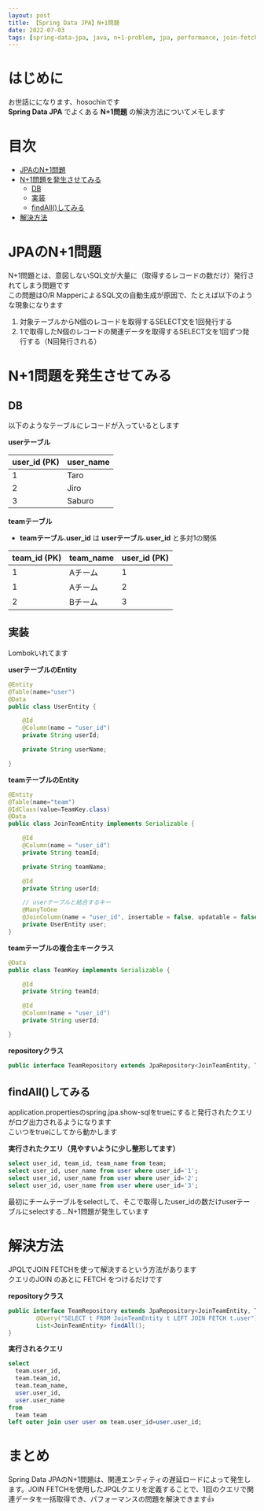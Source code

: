 ```yaml
---
layout: post
title: 【Spring Data JPA】N+1問題
date: 2022-07-03
tags: [spring-data-jpa, java, n+1-problem, jpa, performance, join-fetch]
---
```


# はじめに

お世話にになります、hosochinです  
**Spring Data JPA** でよくある **N+1問題** の解決方法についてメモします

# 目次

- [JPAのN+1問題](#jpaのn1問題)
- [N+1問題を発生させてみる](#n1問題を発生させてみる)
  - [DB](#db)
  - [実装](#実装)
  - [findAll()してみる](#findallしてみる)
- [解決方法](#解決方法)

# JPAのN+1問題

N+1問題とは、意図しないSQL文が大量に（取得するレコードの数だけ）発行されてしまう問題です  
この問題はO/R MapperによるSQL文の自動生成が原因で、たとえば以下のような現象になります

1. 対象テーブルからN個のレコードを取得するSELECT文を1回発行する
2. 1で取得したN個のレコードの関連データを取得するSELECT文を1回ずつ発行する（N回発行される）

# N+1問題を発生させてみる

## DB

以下のようなテーブルにレコードが入っているとします

**userテーブル**

| user_id (PK) | user_name |
|---|---|
| 1 | Taro |
| 2 | Jiro |
| 3 | Saburo |

**teamテーブル**
- **teamテーブル.user_id** は **userテーブル.user_id** と多対1の関係

| team_id (PK) | team_name | user_id (PK) |
|---|---|---|
| 1 | Aチーム | 1 |
| 1 | Aチーム | 2 |
| 2 | Bチーム | 3 |

## 実装

Lombokいれてます

**userテーブルのEntity**

```java
@Entity
@Table(name="user")
@Data
public class UserEntity {

    @Id
    @Column(name = "user_id")
    private String userId;

    private String userName;

}
```

**teamテーブルのEntity**

```java
@Entity
@Table(name="team")
@IdClass(value=TeamKey.class)
@Data
public class JoinTeamEntity implements Serializable {

    @Id
    @Column(name = "user_id")
    private String teamId;

    private String teamName;

    @Id
    private String userId;

    // userテーブルと結合するキー
    @ManyToOne
    @JoinColumn(name = "user_id", insertable = false, updatable = false)
    private UserEntity user;
}
```

**teamテーブルの複合主キークラス**

```java
@Data
public class TeamKey implements Serializable {

    @Id
    private String teamId;

    @Id
    @Column(name = "user_id")
    private String userId;

}
```

**repositoryクラス**

```java
public interface TeamRepository extends JpaRepository<JoinTeamEntity, TeamKey> {}
```

## findAll()してみる

application.propertiesのspring.jpa.show-sqlをtrueにすると発行されたクエリがログ出力されるようになります  
こいつをtrueにしてから動かします

**実行されたクエリ（見やすいように少し整形してます）**

```sql
select user_id, team_id, team_name from team;
select user_id, user_name from user where user_id='1';
select user_id, user_name from user where user_id='2';
select user_id, user_name from user where user_id='3';
```

最初にチームテーブルをselectして、そこで取得したuser_idの数だけuserテーブルにselectする…N+1問題が発生しています

# 解決方法

JPQLでJOIN FETCHを使って解決するという方法があります  
クエリのJOIN のあとに FETCH をつけるだけです

**repositoryクラス**

```java
public interface TeamRepository extends JpaRepository<JoinTeamEntity, TeamKey> {
        @Query("SELECT t FROM JoinTeamEntity t LEFT JOIN FETCH t.user")
        List<JoinTeamEntity> findAll();
}
```

**実行されるクエリ**

```sql
select
  team.user_id,
  team.team_id,
  team.team_name,
  user.user_id,
  user.user_name
from
  team team
left outer join user user on team.user_id=user.user_id;
```

# まとめ

Spring Data JPAのN+1問題は、関連エンティティの遅延ロードによって発生します。JOIN FETCHを使用したJPQLクエリを定義することで、1回のクエリで関連データを一括取得でき、パフォーマンスの問題を解決できます👍